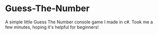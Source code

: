 # Guess-The-Number
A simple little Guess The Number console game I made in c#. Took me a few minutes, hoping it's helpful for beginners!
